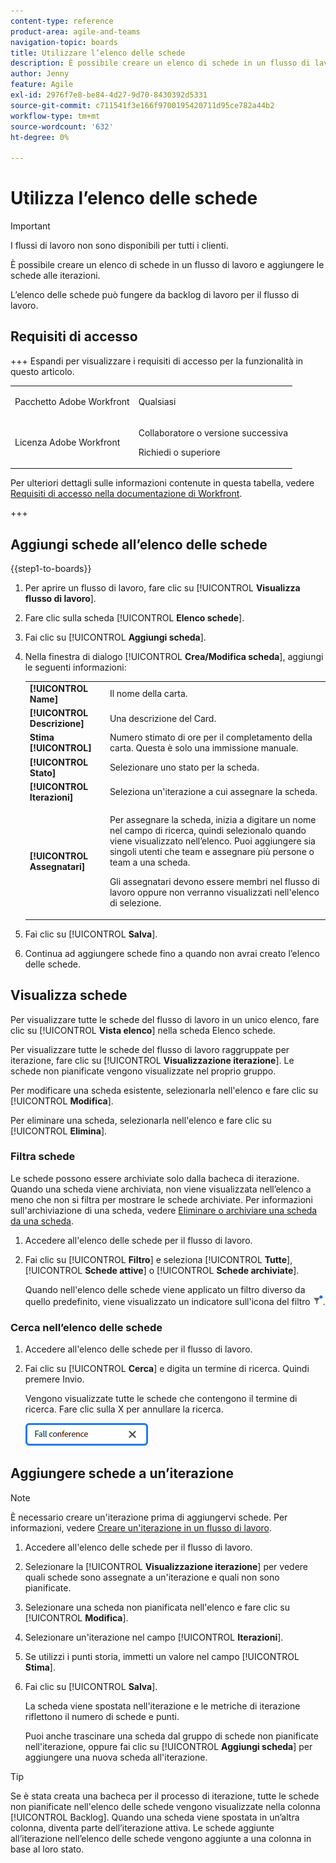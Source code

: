 ```yaml
---
content-type: reference
product-area: agile-and-teams
navigation-topic: boards
title: Utilizzare l’elenco delle schede
description: È possibile creare un elenco di schede in un flusso di lavoro e aggiungere le schede alle iterazioni.
author: Jenny
feature: Agile
exl-id: 2976f7e8-be84-4d27-9d70-8430392d5331
source-git-commit: c711541f3e166f9700195420711d95ce782a44b2
workflow-type: tm+mt
source-wordcount: '632'
ht-degree: 0%

---
```


# Utilizza l’elenco delle schede

>[!IMPORTANT]
>
>I flussi di lavoro non sono disponibili per tutti i clienti.

È possibile creare un elenco di schede in un flusso di lavoro e aggiungere le schede alle iterazioni.

L’elenco delle schede può fungere da backlog di lavoro per il flusso di lavoro.

## Requisiti di accesso

+++ Espandi per visualizzare i requisiti di accesso per la funzionalità in questo articolo.

<table style="table-layout:auto"> 
 <col> 
 <col> 
 <tbody> 
  <tr> 
   <td role="rowheader">Pacchetto Adobe Workfront</td> 
   <td> <p>Qualsiasi</p> </td> 
  </tr> 
  <tr> 
   <td role="rowheader">Licenza Adobe Workfront</td> 
   <td> 
   <p>Collaboratore o versione successiva</p> 
   <p>Richiedi o superiore</p>
   </td> 
  </tr> 
 </tbody> 
</table>

Per ulteriori dettagli sulle informazioni contenute in questa tabella, vedere [Requisiti di accesso nella documentazione di Workfront](/help/quicksilver/administration-and-setup/add-users/access-levels-and-object-permissions/access-level-requirements-in-documentation.md).

+++

## Aggiungi schede all’elenco delle schede

{{step1-to-boards}}

1. Per aprire un flusso di lavoro, fare clic su [!UICONTROL **Visualizza flusso di lavoro**].
1. Fare clic sulla scheda [!UICONTROL **Elenco schede**].
1. Fai clic su [!UICONTROL **Aggiungi scheda**].
1. Nella finestra di dialogo [!UICONTROL **Crea/Modifica scheda**], aggiungi le seguenti informazioni:

   <table style="table-layout:auto"> 
    <tbody> 
     <tr> 
      <td><strong>[!UICONTROL Name]</strong></td> 
      <td>Il nome della carta.</td> 
     </tr> 
     <tr> 
      <td><strong>[!UICONTROL Descrizione]</strong></td> 
      <td>Una descrizione del Card.</td> 
     </tr>
     <tr> 
      <td><strong>Stima [!UICONTROL]</strong></td> 
      <td>Numero stimato di ore per il completamento della carta. Questa è solo una immissione manuale.</td> 
     </tr>
     <tr> 
      <td><strong>[!UICONTROL Stato]</strong></td> 
      <td>Selezionare uno stato per la scheda.</td> 
     </tr>
     <tr> 
      <td><strong>[!UICONTROL Iterazioni]</strong></td> 
      <td>Seleziona un'iterazione a cui assegnare la scheda.</td> 
     </tr>
     <tr> 
      <td><strong>[!UICONTROL Assegnatari]</strong></td> 
      <td><p>Per assegnare la scheda, inizia a digitare un nome nel campo di ricerca, quindi selezionalo quando viene visualizzato nell’elenco. Puoi aggiungere sia singoli utenti che team e assegnare più persone o team a una scheda.</p><p>Gli assegnatari devono essere membri nel flusso di lavoro oppure non verranno visualizzati nell'elenco di selezione.</p></td> 
     </tr>
    </tbody> 
   </table>

1. Fai clic su [!UICONTROL **Salva**].
1. Continua ad aggiungere schede fino a quando non avrai creato l’elenco delle schede.

## Visualizza schede

Per visualizzare tutte le schede del flusso di lavoro in un unico elenco, fare clic su [!UICONTROL **Vista elenco**] nella scheda Elenco schede.

Per visualizzare tutte le schede del flusso di lavoro raggruppate per iterazione, fare clic su [!UICONTROL **Visualizzazione iterazione**]. Le schede non pianificate vengono visualizzate nel proprio gruppo.

Per modificare una scheda esistente, selezionarla nell&#39;elenco e fare clic su [!UICONTROL **Modifica**].

Per eliminare una scheda, selezionarla nell&#39;elenco e fare clic su [!UICONTROL **Elimina**].

### Filtra schede

Le schede possono essere archiviate solo dalla bacheca di iterazione. Quando una scheda viene archiviata, non viene visualizzata nell’elenco a meno che non si filtra per mostrare le schede archiviate. Per informazioni sull&#39;archiviazione di una scheda, vedere [Eliminare o archiviare una scheda da una scheda](/help/quicksilver/agile/get-started-with-boards/delete-board-items.md).

1. Accedere all&#39;elenco delle schede per il flusso di lavoro.
1. Fai clic su [!UICONTROL **Filtro**] e seleziona [!UICONTROL **Tutte**], [!UICONTROL **Schede attive**] o [!UICONTROL **Schede archiviate**].

   Quando nell&#39;elenco delle schede viene applicato un filtro diverso da quello predefinito, viene visualizzato un indicatore sull&#39;icona del filtro ![Filtro applicato](assets/boards-filterapplied-30x30.png).

### Cerca nell’elenco delle schede

1. Accedere all&#39;elenco delle schede per il flusso di lavoro.
1. Fai clic su [!UICONTROL **Cerca**] e digita un termine di ricerca. Quindi premere Invio.

   Vengono visualizzate tutte le schede che contengono il termine di ricerca.
Fare clic sulla X per annullare la ricerca.

   ![Cerca le schede in una bacheca](assets/boards-searchbox.png)

## Aggiungere schede a un’iterazione

>[!NOTE]
>
>È necessario creare un&#39;iterazione prima di aggiungervi schede. Per informazioni, vedere [Creare un&#39;iterazione in un flusso di lavoro](/help/quicksilver/agile/use-boards-agile-planning-tools/create-an-iteration-in-workstream.md).

1. Accedere all&#39;elenco delle schede per il flusso di lavoro.
1. Selezionare la [!UICONTROL **Visualizzazione iterazione**] per vedere quali schede sono assegnate a un&#39;iterazione e quali non sono pianificate.
1. Selezionare una scheda non pianificata nell&#39;elenco e fare clic su [!UICONTROL **Modifica**].
1. Selezionare un&#39;iterazione nel campo [!UICONTROL **Iterazioni**].
1. Se utilizzi i punti storia, immetti un valore nel campo [!UICONTROL **Stima**].
1. Fai clic su [!UICONTROL **Salva**].

   La scheda viene spostata nell&#39;iterazione e le metriche di iterazione riflettono il numero di schede e punti.

   Puoi anche trascinare una scheda dal gruppo di schede non pianificate nell&#39;iterazione, oppure fai clic su [!UICONTROL **Aggiungi scheda**] per aggiungere una nuova scheda all&#39;iterazione.

>[!TIP]
>
>Se è stata creata una bacheca per il processo di iterazione, tutte le schede non pianificate nell&#39;elenco delle schede vengono visualizzate nella colonna [!UICONTROL Backlog]. Quando una scheda viene spostata in un’altra colonna, diventa parte dell’iterazione attiva. Le schede aggiunte all’iterazione nell’elenco delle schede vengono aggiunte a una colonna in base al loro stato.

